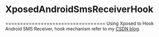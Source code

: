 # XposedAndroidSmsReceiverHook
==================================
Using Xposed to Hook Android SMS Receiver, hook mechanism refer to my [CSDN blog](http://blog.csdn.net/u011000290/article/details/47104599).
